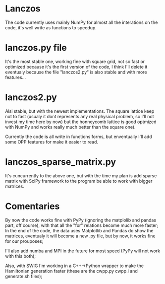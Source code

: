 # Lanczos

The code currently uses mainly NumPy for almost all the interations on the code, it's well write as functions to speedup.

# lanczos.py file 

It's the most stable one, working fine with square grid, not so fast or optimized because it's the first version of the code, I think I'll delete it eventualy because the file "lanczos2.py" is also stable and with more features...

# lanczos2.py

Alsi stable, but with the newest implementations. The square lattice keep not to fast (usualy it dont represents any real physical problem, so I'll not invest my time here by now) but the honneycomb lattice is good optmized with NumPy and works really much better than the square one).

Currently the code is all write in functions forms, but enventually I'll add some OPP features for make it easier to read.

# lanczos_sparse_matrix.py 

It's cuncurrently to the above one, but with the time my plan is add sparse matrix with SciPy framework to the program be able to work with bigger matrices.

# Comentaries

By now the code works fine with PyPy (ignoring the matplolib and pandas part, off course), with that all the "for" relations become much more faster;
In the end of the code, the data uses Matplotlib and Pandas do show the matrices, eventualy it will become a new .py  file, but by now, it works fine for our prouposes;

I'll also add numba and MPI in the future for most speed (PyPy will not work with this both);

Also, with SWIG I'm working in a C++->Python wrapper to make the Hamiltonian generation faster (these are the cwpp.py cwpp.i and generate.sh files);

